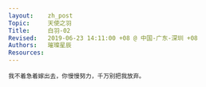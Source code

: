 ```yaml
---
layout:    zh_post
Topic:     天使之羽
Title:     白羽-02
Revised:   2019-06-23 14:11:00 +08 @ 中国-广东-深圳 +08
Authors:   璀璨星辰
Resources:
---
```


```
我不着急着嫁出去，你慢慢努力，千万别把我放弃。
```
